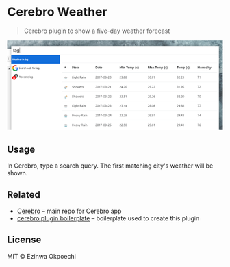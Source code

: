# Cerebro Weather
> Cerebro plugin to show a five-day weather forecast

![](screenshot.png)

## Usage
In Cerebro, type a search query. The first matching city's weather will be shown.

## Related
* [Cerebro](http://github.com/KELiON/cerebro) – main repo for Cerebro app
* [cerebro plugin boilerplate](https://github.com/KELiON/cerebro-plugin) – boilerplate used to create this plugin

## License

MIT © Ezinwa Okpoechi

